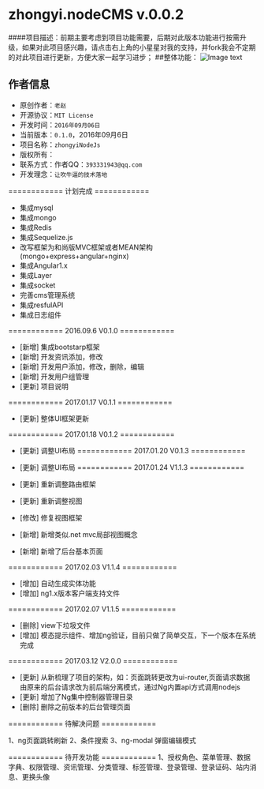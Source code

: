 # zhongyi.nodeCMS v.0.0.2
####项目描述：前期主要考虑到项目功能需要，后期对此版本功能进行按需升级，如果对此项目感兴趣，请点击右上角的小星星对我的支持，并fork我会不定期的对此项目进行更新，方便大家一起学习进步；
##整体功能：
 ![Image text](https://github.com/xiaopohou/zhongyi.nodeCMS/blob/master/zhongyiNodeJs/im/map.png)

## 作者信息 

- 原创作者：`老赵` 
- 开源协议：`MIT License`
- 开发时间：`2016年09月06日`
- 当前版本：`0.1.0`，2016年09月6日
- 项目名称：`zhongyiNodeJs`
- 版权所有：
- 联系方式：作者QQ：`393331943@qq.com`
- 开发理念：`让吹牛逼的技术落地`  

============ 计划完成 ============

- 集成mysql
- 集成mongo
- 集成Redis
- 集成Sequelize.js
- 改写框架为和尚版MVC框架或者MEAN架构(mongo+express+angular+nginx)
- 集成Angular1.x
- 集成Layer
- 集成socket
- 完善cms管理系统
- 集成resfulAPI
- 集成日志组件

============ 2016.09.6 V0.1.0 ============

- [新增] 集成bootstarp框架
- [新增] 开发资讯添加，修改
- [新增] 开发用户添加，修改，删除，编辑
- [新增] 开发用户组管理
- [更新] 项目说明

============ 2017.01.17 V0.1.1 ============

- [更新] 整体UI框架更新

============ 2017.01.18 V0.1.2 ============

- [更新] 调整UI布局
============ 2017.01.20 V0.1.3 ============

- [更新] 调整UI布局
============ 2017.01.24 V1.1.3 ============

- [更新] 重新调整路由框架
- [更新] 重新调整视图
- [修改] 修复视图框架
- [新增] 新增类似.net mvc局部视图概念
- [新增] 新增了后台基本页面 

============ 2017.02.03 V1.1.4 ============

- [增加] 自动生成实体功能
- [增加] ng1.x版本客户端支持文件

============ 2017.02.07 V1.1.5 ============

- [删除] view下垃圾文件
- [增加] 模态提示组件、增加ng验证，目前只做了简单交互，下一个版本在系统完成

============ 2017.03.12 V2.0.0 ============

- [更新] 从新梳理了项目的架构，如：页面跳转更改为ui-router,页面请求数据由原来的后台请求改为前后端分离模式，通过Ng内置api方式调用nodejs 
- [更新] 增加了Ng集中控制器管理目录
- [删除] 删除之前版本的后台管理页面

============ 待解决问题 ============

1、ng页面跳转刷新
2、条件搜索
3、ng-modal 弹窗编辑模式

============ 待开发功能 ============
1、授权角色、菜单管理、数据字典、权限管理、资讯管理、分类管理、标签管理、登录管理、登录证码、站内消息、更换头像
 

 